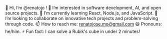 👋 Hi, I’m @renatojo !
👀 I’m interested in software development, AI, and open source projects.
🌱 I’m currently learning React, Node.js, and JavaScript.
💞️ I’m looking to collaborate on innovative tech projects and problem-solving through code.
📫 How to reach me: renatojose.mo@gmail.com
😄 Pronouns: he/him.
⚡ Fun fact: I can solve a Rubik's cube in under 2 minutes!
